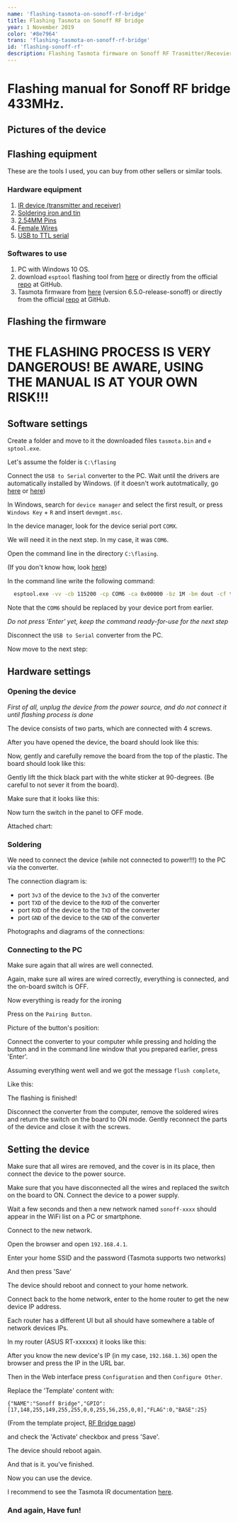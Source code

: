 ```yaml
---
name: 'flashing-tasmota-on-sonoff-rf-bridge'
title: Flashing Tasmota on Sonoff RF bridge
year: 1 November 2019
color: '#8e7964'
trans: 'flashing-tasmota-on-sonoff-rf-bridge'
id: 'flashing-sonoff-rf'
description: Flashing Tasmota firmware on Sonoff RF Trasmitter/Recevier manual
---
```


# Flashing manual for Sonoff RF bridge 433MHz.

## Pictures of the device

<image-responsive class="center" imageURL="blog/flashing-sonoff-rf/device-1.jpg"  alt="Device"/>
<image-responsive class="center" imageURL="blog/flashing-sonoff-rf/device-2.jpg"  alt="Device"/>
<image-responsive class="center" imageURL="blog/flashing-sonoff-rf/device-3.jpg"  alt="Device"/>
<image-responsive class="center" imageURL="blog/flashing-sonoff-rf/device-4.jpg"  alt="Device"/>

## Flashing equipment

These are the tools I used, you can buy from other sellers or similar tools.

### Hardware equipment

1. [IR device (transmitter and receiver)](https://www.aliexpress.com/item/32995684766.html)
1. [Soldering iron and tin](https://www.aliexpress.com/item/924260113.html)
1. [2.54MM Pins](https://www.aliexpress.com/item/33038082958.html)
1. [Female Wires](https://www.aliexpress.com/item/32636873838.html)
1. [USB to TTL serial](https://www.aliexpress.com/item/32969146794.html)

### Softwares to use

1. PC with Windows 10 OS.
1. download `esptool` flashing tool from [here](/assets/esptool.exe) or directly from the official [repo](https://github.com/espressif/esptool) at GitHub.
1. Tasmota firmware from [here](/assets/tasmota.bin) (version 6.5.0-release-sonoff) or directly from the official [repo](https://github.com/arendst/Sonoff-Tasmota/releases) at GitHub.

## Flashing the firmware

# THE FLASHING PROCESS IS VERY DANGEROUS! BE AWARE, USING THE MANUAL IS AT YOUR OWN RISK!!!

## Software settings

Create a folder and move to it the downloaded files
`tasmota.bin` and `e sptool.exe`.

Let's assume the folder is `C:\flasing`

Connect the `USB to Serial` converter to the PC.
Wait until the drivers are automatically installed by Windows.
(if it doesn't work autotmatically, go [here](http://www.prolific.com.tw/US/ShowProduct.aspx?p_id=225&pcid=41) or [here](https://answers.microsoft.com/en-us/windows/forum/windows_10-hardware/prolific-usb-to-serial-comm-port-windows-10/0a4f8e48-7135-4434-9d10-349c9ce87fcf?auth=1))

In Windows, search for `device manager`
and select the first result, or press `Windows Key` + `R` and insert `devmgmt.msc`.

In the device manager, look for the device serial port `COMX`.

We will need it in the next step. In my case, it was `COM6`.

<image-responsive class="center" imageURL="blog/flashing-sonoff-rf/device-manager.png"  alt="Device manager"/>

Open the command line in the directory `C:\flasing`.

(If you don't know how, look [here](https://www.thewindowsclub.com/how-to-open-command-prompt-from-right-click-menu))

In the command line write the following command:

```bash
  esptool.exe -vv -cb 115200 -cp COM6 -ca 0x00000 -bz 1M -bm dout -cf tasmota.bin
```

Note that the `COM6` should be replaced by your device port from earlier.

*Do not press 'Enter' yet, keep the command ready-for-use for the next step*

Disconnect the `USB to Serial` converter from the PC.

Now move to the next step:

## Hardware settings

### Opening the device

*First of all, unplug the device from the power source, and do not connect it until flashing process is done*

The device consists of two parts, which are connected with 4 screws.

<image-responsive class="center" imageURL="blog/flashing-sonoff-rf/device-screws.jpg"  alt="Device screws"/>

After you have opened the device, the board should look like this:

<image-responsive class="center" imageURL="blog/flashing-sonoff-rf/device-opend.jpg"  alt="Device opend"/>

Now, gently and carefully remove the board from the top of the plastic.
The board should look like this:

<image-responsive class="center" imageURL="blog/flashing-sonoff-rf/device-board.jpg"  alt="Device board"/>

Gently lift the thick black part with the white sticker at 90-degrees.
(Be careful to not sever it from the board).

Make sure that it looks like this:

<image-responsive class="center" imageURL="blog/flashing-sonoff-rf/device-board-ready.jpg"  alt="Device board ready"/>

Now turn the switch in the panel to OFF mode.

Attached chart:
<image-responsive class="center" imageURL="blog/flashing-sonoff-rf/board-switch.png"  alt="Device board ready"/>

### Soldering

We need to connect the device (while not connected to power!!!) to the PC via the converter.

The connection diagram is:

* port `3v3` of the device to the `3v3` of the converter
* port `TXD` of the device to the `RXD` of the converter
* port `RXD` of the device to the `TXD` of the converter
* port `GND` of the device to the `GND` of the converter

Photographs and diagrams of the connections:

<image-responsive class="center" imageURL="blog/flashing-sonoff-rf/board-arrows.png"  alt="Full wiring"/>
<image-responsive class="center" imageURL="blog/flashing-sonoff-rf/device-wiring-1.jpg"  alt="Full wiring"/>
<image-responsive class="center" imageURL="blog/flashing-sonoff-rf/device-wiring-2.jpg"  alt="Full wiring"/>
<image-responsive class="center" imageURL="blog/flashing-sonoff-rf/device-wiring-3.jpg"  alt="Full wiring"/>

### Connecting to the PC

Make sure again that all wires are well connected.

Again, make sure all wires are wired correctly, everything is connected, and the on-board switch is OFF.

Now everything is ready for the ironing

Press on the `Pairing Button`.

Picture of the button's position:
<image-responsive class="center" imageURL="blog/flashing-sonoff-rf/pairing-button.png"  alt="Full wiring"/>

Connect the converter to your computer while pressing and holding the button and in the command line window that you prepared earlier, press 'Enter'.

Assuming everything went well and we got the message `flush complete`,

Like this:
<image-responsive class="center" imageURL="blog/flashing-sonoff-rf/flash-cmd.jpg"  alt="Full wiring"/>

The flashing is finished!

Disconnect the converter from the computer, remove the soldered wires and return the switch on the board to ON mode.
Gently reconnect the parts of the device and close it with the screws.

## Setting the device

Make sure that all wires are removed, and the cover is in its place, then connect the device to the power source.

Make sure that you have disconnected all the wires and replaced the switch on the board to ON.
Connect the device to a power supply.

Wait a few seconds and then a new network named `sonoff-xxxx` should appear in the WiFi list on a PC or smartphone.

<image-responsive class="center" imageURL="blog/flashing-sonoff-rf/networks.jpg"  alt="networks"/>

Connect to the new network.

Open the browser and open `192.168.4.1`. 

Enter your home SSID and the password (Tasmota supports two networks)

And then press 'Save'

<image-responsive class="center" imageURL="blog/flashing-sonoff-rf/ssid-config.jpg"  alt="ssid config"/>

The device should reboot and connect to your home network.

Connect back to the home network, enter to the home router to get the new device IP address.

Each router has a different UI but all should have somewhere a table of network devices IPs.  

In my router (ASUS RT-xxxxxx) it looks like this: 

<image-responsive class="center" imageURL="blog/flashing-sonoff-rf/dhcp-ips.jpg"  alt="DHCP IPs"/>

After you know the new device's IP (in my case, `192.168.1.36`)
open the browser and press the IP in the URL bar.

Then in the Web interface press `Configuration` and then `Configure Other`.

Replace the 'Template' content with:

```
{"NAME":"Sonoff Bridge","GPIO":[17,148,255,149,255,255,0,0,255,56,255,0,0],"FLAG":0,"BASE":25}
```

(From the template project, [RF Bridge page](https://blakadder.github.io/templates/sonoff_RF_bridge.html))

and check the 'Activate' checkbox
and press 'Save'.

The device should reboot again.

And that is it. you've finished.

Now you can use the device.

I recommend to see the Tasmota IR documentation [here](https://github.com/arendst/Sonoff-Tasmota/wiki/Commands#sonoff-rf-bridge).

### And again, Have fun!
